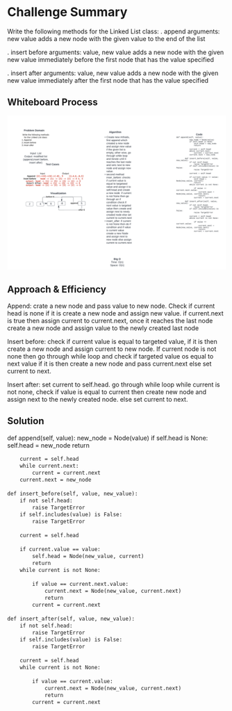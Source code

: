 # Challenge Summary
Write the following methods for the Linked List class:
. append
arguments: new value
adds a new node with the given value to the end of the list

. insert before
arguments: value, new value
adds a new node with the given new value immediately before the first node that has the value specified

. insert after
arguments: value, new value
adds a new node with the given new value immediately after the first node that has the value specified


## Whiteboard Process
![](linked-list-insertions.png)

## Approach & Efficiency
Append: crate a new node and pass value to new node. Check if current head is none if it is create a new node and assign new value. if current.next is true then assign current to current.next, once it reaches the last node create a new node and assign value to the newly created last node

Insert before: check if current value is equal to targeted value, if it is then create a new node and assign current to new node. If current node is not none then go through while loop and check if targeted value os equal to next value if it is then create a new node and pass current.next else set current to next.

Insert after:
set current to self.head. go through while loop while current is not none, check if value is equal to current then create new node and assign next to the newly created node. else set current to next.

## Solution
def append(self, value):
        new_node = Node(value)
        if self.head is None:
            self.head = new_node
            return

        current = self.head
        while current.next:
            current = current.next
        current.next = new_node

    def insert_before(self, value, new_value):
        if not self.head:
            raise TargetError
        if self.includes(value) is False:
            raise TargetError

        current = self.head

        if current.value == value:
            self.head = Node(new_value, current)
            return
        while current is not None:

            if value == current.next.value:
                current.next = Node(new_value, current.next)
                return
            current = current.next

    def insert_after(self, value, new_value):
        if not self.head:
            raise TargetError
        if self.includes(value) is False:
            raise TargetError

        current = self.head
        while current is not None:

            if value == current.value:
                current.next = Node(new_value, current.next)
                return
            current = current.next
